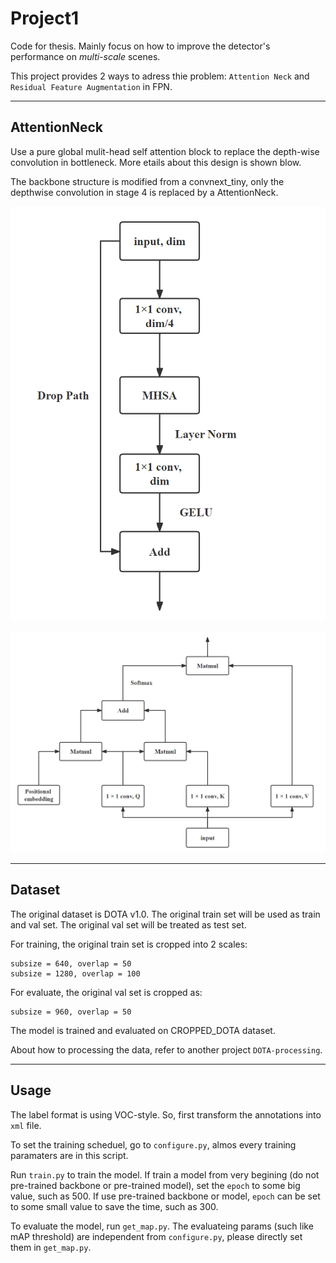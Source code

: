 # Project1
Code for thesis. Mainly focus on how to improve the detector's performance on _multi-scale_ scenes.

This project provides 2 ways to adress thie problem: `Attention Neck` and `Residual Feature Augmentation` in FPN.

---

## AttentionNeck  
Use a pure global mulit-head self attention block to replace the depth-wise convolution in bottleneck. More etails about this design is shown blow.

The backbone structure is modified from a convnext_tiny, only the depthwise convolution in stage 4 is replaced by a AttentionNeck.

![AttentionNeck](img/AttentionNeck.png "AttentionNeck")

![MHSA](img/MHSA.png "MHSA")

---

## Dataset
The original dataset is DOTA v1.0. The original train set will be used as train and val set. The original val set will be treated as test set.

For training, the original train set is cropped into 2 scales:  
```
subsize = 640, overlap = 50
subsize = 1280, overlap = 100
```

For evaluate, the original val set is cropped as:
```
subsize = 960, overlap = 50
```

The model is trained and evaluated on CROPPED_DOTA dataset.

About how to processing the data, refer to another project `DOTA-processing`.

---

## Usage
The label format is using VOC-style. So, first transform the annotations into `xml` file.

To set the training scheduel, go to `configure.py`, almos every training paramaters are in this script.

Run `train.py` to train the model. If train a model from very begining (do not pre-trained backbone or pre-trained model), set the `epoch` to some big value, such as 500. If use pre-trained backbone or model, `epoch` can be set to some small value to save the time, such as 300.

To evaluate the model, run `get_map.py`. The evaluateing params (such like mAP threshold) are independent from `configure.py`, please directly set them in `get_map.py`.
